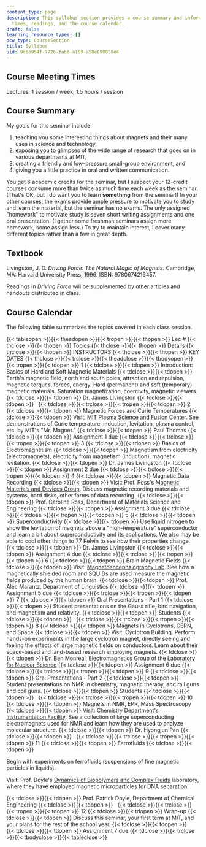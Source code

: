 ```yaml
---
content_type: page
description: This syllabus section provides a course summary and information on meeting
  times, readings, and the course calendar.
draft: false
learning_resource_types: []
ocw_type: CourseSection
title: Syllabus
uid: 9c6b954f-7726-fab6-a169-a50e690058e4
---
```

## Course Meeting Times

Lectures: 1 session / week, 1.5 hours / session

## Course Summary

My goals for this seminar include:

1. teaching you some interesting things about magnets and their many uses in science and technology,
2. exposing you to glimpses of the wide range of research that goes on in various departments at MIT,
3. creating a friendly and low-pressure small-group environment, and
4. giving you a little practice in oral and written communication.

You get 6 academic credits for the seminar, but I suspect your 12-credit courses consume more than twice as much time each week as the seminar. (That's OK, but I do want you to learn **something** from the seminar!) In your other courses, the exams provide ample pressure to motivate you to study and learn the material, but the seminar has no exams. The only assigned "homework" to motivate study is seven short writing assignments and one oral presentation. (I gather some freshman seminars assign more homework, some assign less.) To try to maintain interest, I cover many different topics rather than a few in great depth.

## Textbook

Livingston, J. D. *Driving Force: The Natural Magic of Magnets*. Cambridge, MA: Harvard University Press, 1996. ISBN: 9780674216457.

Readings in *Driving Force* will be supplemented by other articles and handouts distributed in class.

## Course Calendar

The following table summarizes the topics covered in each class session.

{{< tableopen >}}{{< theadopen >}}{{< tropen >}}{{< thopen >}}
Lec #
{{< thclose >}}{{< thopen >}}
Topics
{{< thclose >}}{{< thopen >}}
Details
{{< thclose >}}{{< thopen >}}
INSTRUCTORS
{{< thclose >}}{{< thopen >}}
KEY DATES
{{< thclose >}}{{< trclose >}}{{< theadclose >}}{{< tbodyopen >}}{{< tropen >}}{{< tdopen >}}
1
{{< tdclose >}}{{< tdopen >}}
Introduction: Basics of Hard and Soft Magnetic Materials
{{< tdclose >}}{{< tdopen >}}
Earth's magnetic field, north and south poles, attraction and repulsion, magnetic torques, forces, energy. Hard (permanent) and soft (temporary) magnetic materials. Saturation magnetization, coercivity, magnetic viewers.
{{< tdclose >}}{{< tdopen >}}
Dr. James Livingston
{{< tdclose >}}{{< tdopen >}}
 
{{< tdclose >}}{{< trclose >}}{{< tropen >}}{{< tdopen >}}
2
{{< tdclose >}}{{< tdopen >}}
Magnetic Forces and Curie Temperatures
{{< tdclose >}}{{< tdopen >}}
Visit: [MIT Plasma Science and Fusion Center](http://www.psfc.mit.edu/). See demonstrations of Curie temperature, induction, levitation, plasma control, etc. by MIT's "Mr. Magnet."
{{< tdclose >}}{{< tdopen >}}
Paul Thomas
{{< tdclose >}}{{< tdopen >}}
Assignment 1 due
{{< tdclose >}}{{< trclose >}}{{< tropen >}}{{< tdopen >}}
3
{{< tdclose >}}{{< tdopen >}}
Basics of Electromagnetism
{{< tdclose >}}{{< tdopen >}}
Magnetism from electricity (electromagnets), electricity from magnetism (induction), magnetic levitation.
{{< tdclose >}}{{< tdopen >}}
Dr. James Livingston
{{< tdclose >}}{{< tdopen >}}
Assignment 2 due
{{< tdclose >}}{{< trclose >}}{{< tropen >}}{{< tdopen >}}
4
{{< tdclose >}}{{< tdopen >}}
Magnetic Data Recording
{{< tdclose >}}{{< tdopen >}}
Visit: Prof. Ross's [Magnetic Materials and Devices Group](http://caross.mit.edu/). Discuss magnetic recording materials and systems, hard disks, other forms of data recording.
{{< tdclose >}}{{< tdopen >}}
Prof. Caroline Ross, Department of Materials Science and Engineering
{{< tdclose >}}{{< tdopen >}}
Assignment 3 due
{{< tdclose >}}{{< trclose >}}{{< tropen >}}{{< tdopen >}}
5
{{< tdclose >}}{{< tdopen >}}
Superconductivity
{{< tdclose >}}{{< tdopen >}}
Use liquid nitrogen to show the levitation of magnets above a "high-temperature" superconductor and learn a bit about superconductivity and its applications. We also may be able to cool other things to 77 Kelvin to see how their properties change.
{{< tdclose >}}{{< tdopen >}}
Dr. James Livingston
{{< tdclose >}}{{< tdopen >}}
Assignment 4 due
{{< tdclose >}}{{< trclose >}}{{< tropen >}}{{< tdopen >}}
6
{{< tdclose >}}{{< tdopen >}}
Brain Magnetic Fields
{{< tdclose >}}{{< tdopen >}}
Visit: [Magnetoencephalography Lab](http://web.mit.edu/kitmitmeg/whatis.html). See how a magnetically shielded room and SQUIDs are used measure the magnetic fields produced by the human brain.
{{< tdclose >}}{{< tdopen >}}
Prof. Alec Marantz, Department of Linguistics
{{< tdclose >}}{{< tdopen >}}
Assignment 5 due
{{< tdclose >}}{{< trclose >}}{{< tropen >}}{{< tdopen >}}
7
{{< tdclose >}}{{< tdopen >}}
Oral Presentations - Part 1
{{< tdclose >}}{{< tdopen >}}
Student presentations on the Gauss rifle, bird navigation, and magnetism and relativity.
{{< tdclose >}}{{< tdopen >}}
Students
{{< tdclose >}}{{< tdopen >}}
 
{{< tdclose >}}{{< trclose >}}{{< tropen >}}{{< tdopen >}}
8
{{< tdclose >}}{{< tdopen >}}
Magnets in Cyclotrons, CERN, and Space
{{< tdclose >}}{{< tdopen >}}
Visit: Cyclotron Building. Perform hands-on experiments in the large cyclotron magnet, directly seeing and feeling the effects of large magnetic fields on conductors. Learn about their space-based and land-based research employing magnets.
{{< tdclose >}}{{< tdopen >}}
Dr. Ben Monreal, Electromagnetics Group of the [Laboratory for Nuclear Science](http://web.mit.edu/lns/)
{{< tdclose >}}{{< tdopen >}}
Assignment 6 due
{{< tdclose >}}{{< trclose >}}{{< tropen >}}{{< tdopen >}}
9
{{< tdclose >}}{{< tdopen >}}
Oral Presentations - Part 2
{{< tdclose >}}{{< tdopen >}}
Student presentations on NMR in chemistry, magnetic therapy, and rail guns and coil guns.
{{< tdclose >}}{{< tdopen >}}
Students
{{< tdclose >}}{{< tdopen >}}
 
{{< tdclose >}}{{< trclose >}}{{< tropen >}}{{< tdopen >}}
10
{{< tdclose >}}{{< tdopen >}}
Magnets in NMR, EPR, Mass Spectroscopy
{{< tdclose >}}{{< tdopen >}}
Visit: Chemistry Department's [Instrumentation Facility](https://chemistry.mit.edu/facilities-and-centers/department-of-chemistry-instrumentation-facility-dcif/). See a collection of large superconducting electromagnets used for NMR and learn how they are used to analyze molecular structure.
{{< tdclose >}}{{< tdopen >}}
Dr. Hyongjun Pan
{{< tdclose >}}{{< tdopen >}}
 
{{< tdclose >}}{{< trclose >}}{{< tropen >}}{{< tdopen >}}
11
{{< tdclose >}}{{< tdopen >}}
Ferrofluids
{{< tdclose >}}{{< tdopen >}}

Begin with experiments on ferrofluids (suspensions of fine magnetic particles in liquids).

Visit: Prof. Doyle's [Dynamics of Biopolymers and Complex Fluids](http://web.mit.edu/doylegroup/) laboratory, where they have employed magnetic microparticles for DNA separation.

{{< tdclose >}}{{< tdopen >}}
Prof. Patrick Doyle, Department of Chemical Engineering
{{< tdclose >}}{{< tdopen >}}
 
{{< tdclose >}}{{< trclose >}}{{< tropen >}}{{< tdopen >}}
12
{{< tdclose >}}{{< tdopen >}}
Wrap-up
{{< tdclose >}}{{< tdopen >}}
Discuss this seminar, your first term at MIT, and your plans for the rest of the school year.
{{< tdclose >}}{{< tdopen >}}
 
{{< tdclose >}}{{< tdopen >}}
Assignment 7 due
{{< tdclose >}}{{< trclose >}}{{< tbodyclose >}}{{< tableclose >}}